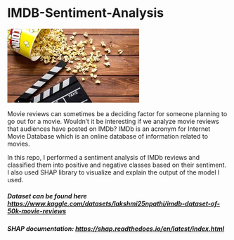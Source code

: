 # IMDB-Sentiment-Analysis

![image](movies.jpg)

Movie reviews can sometimes be a deciding factor for someone planning to go out for a movie. Wouldn’t it be interesting if we analyze movie reviews that audiences have posted on IMDb? IMDb is an acronym for Internet Movie Database which is an online database of information related to movies.

In this repo, I performed a sentiment analysis of IMDb reviews and classified them into positive and negative classes based on their sentiment. I also used SHAP library to visualize and explain the output of the model I used.

##### Dataset can be found here https://www.kaggle.com/datasets/lakshmi25npathi/imdb-dataset-of-50k-movie-reviews 
##### SHAP documentation: https://shap.readthedocs.io/en/latest/index.html
